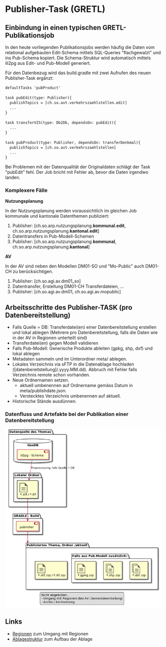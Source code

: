 # Publisher-Task (GRETL)

## Einbindung in einen typischen GRETL-Publikationsjob

In den heute vorliegenden Publikationsjobs werden häufig die Daten vom relational aufgebauten Edit-Schema mittels SQL-Queries "flachgewalzt" und ins Pub-Schema kopiert. Die Schema-Struktur
wird automatisch mittels ili2pg aus Edit- und Pub-Modell generiert.

Für den Datenbezug wird das build.gradle mit zwei Aufrufen des neuen Publisher-Task ergänzt:

    defaultTasks 'pubProduct'

    task pubEdit(type: Publisher){
      publishTopics = [ch.so.avt.verkehrszaehlstellen.edit]
      ...
    }

    task transferVZS(type: Db2Db, dependsOn: pubEdit){
      ...
    }

    task pubProduct(type: Publisher, dependsOn: transferDenkmal){
      publishTopics = [ch.so.avt.verkehrszaehlstellen]
      ...
    }

Bei Problemen mit der Datenqualität der Originaldaten schlägt der Task "pubEdit" fehl. Der Job bricht mit Fehler ab, bevor die Daten irgendwo landen.

### Komplexere Fälle

**Nutzungsplanung**

In der Nutzungsplanung werden voraussichtlich im gleichen Job kommunale und kantonale Datenthemen publiziert:

1. Publisher: \[ch.so.arp.nutzungsplanung.**kommunal.edit**, ch.so.arp.nutzungsplanung.**kantonal.edit**\]
1. Datentransfers in Pub-Modell-Schemen
1. Publisher: \[ch.so.arp.nutzungsplanung.**kommunal**, ch.so.arp.nutzungsplanung.**kantonal**\]

**AV**

In der AV sind neben den Modellen DM01-SO und "Mo-Public" auch DM01-CH zu berücksichtigen.

1. Publisher: \[ch.so.agi.av.dm01_so\]
1. Datentransfer, Erstellung DM01-CH Transferdateien, ...
1. Publisher: \[ch.so.agi.av.dm01, ch.so.agi.av.mopublic\]

## Arbeitsschritte des Publisher-TASK (pro Datenbereitstellung)

* Falls Quelle = DB: Transferdatei(en) einer Datenbereitstellung erstellen und lokal ablegen (Mehrere pro Datenbereitstellung, falls die Daten wie in der AV in Regionen unterteilt sind) <!-- $td ili2pg zwei Versionen? -->
* Transferdatei(en) gegen Modell validieren <!-- $td immer validieren? -->
* Falls Pub-Modell: Generische Produkte ableiten (gpkg, shp, dxf) und lokal ablegen
* Metadaten sammeln und im Unterordner meta/ ablegen.
* Lokales Verzeichnis via sFTP in die Datenablage hochladen (\[datenbereitstellung\]/.yyyy.MM.dd). Abbruch mit Fehler falls Verzeichnis remote schon vorhanden.
* Neue Ordnernamen setzen.
  * aktuell umbenennen auf Ordnername gemäss Datum in meta/publishdate.json.
  * Verstecktes Verzeichnis umbenennen auf aktuell.
* Historische Stände ausdünnen.

### Datenfluss und Artefakte bei der Publikation einer Datenbereitstellung

![Publisher](res/publisher.png)

## Links

* [Regionen](regionen/readme.md) zum Umgang mit Regionen
* [Ablagestruktur](../ablage_struktur/readme.md) zum Aufbau der Ablage
